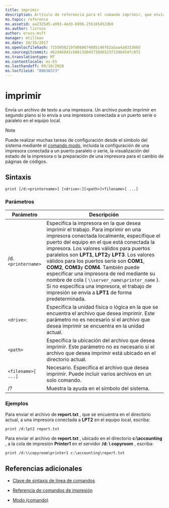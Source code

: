 ```yaml
---
title: imprimir
description: Artículo de referencia para el comando imprimir, que envía un archivo de texto a una impresora.
ms.topic: reference
ms.assetid: aa2325d5-a993-4ed3-b996-255165452db8
ms.author: lizross
author: eross-msft
manager: mtillman
ms.date: 10/16/2017
ms.openlocfilehash: 7155056219fd080674885146f62a5aa4a033366d
ms.sourcegitcommit: db2d46842c68813d043738d6523f13d8454fc972
ms.translationtype: MT
ms.contentlocale: es-ES
ms.lasthandoff: 09/10/2020
ms.locfileid: "89638373"
---
```

# <a name="print"></a>imprimir

Envía un archivo de texto a una impresora. Un archivo puede imprimir en segundo plano si lo envía a una impresora conectada a un puerto serie o paralelo en el equipo local.

> [!NOTE]
> Puede realizar muchas tareas de configuración desde el símbolo del sistema mediante el [comando modo](mode.md), incluida la configuración de una impresora conectada a un puerto paralelo o serie, la visualización del estado de la impresora o la preparación de una impresora para el cambio de páginas de códigos.

## <a name="syntax"></a>Sintaxis

```
print [/d:<printername>] [<drive>:][<path>]<filename>[ ...]
```

### <a name="parameters"></a>Parámetros

| Parámetro | Descripción |
|--|--|
| /d.`<printername>` | Especifica la impresora en la que desea imprimir el trabajo. Para imprimir en una impresora conectada localmente, especifique el puerto del equipo en el que está conectada la impresora. Los valores válidos para puertos paralelos son **LPT1**, **LPT2**y **LPT3**. Los valores válidos para los puertos serie son **COM1**, **COM2**, **COM3**y **COM4**. También puede especificar una impresora de red mediante su nombre de cola ( `\\server_name\printer_name` ). Si no especifica una impresora, el trabajo de impresión se envía a **LPT1** de forma predeterminada. |
| `<drive>`: | Especifica la unidad física o lógica en la que se encuentra el archivo que desea imprimir. Este parámetro no es necesario si el archivo que desea imprimir se encuentra en la unidad actual. |
| `<path>` | Especifica la ubicación del archivo que desea imprimir. Este parámetro no es necesario si el archivo que desea imprimir está ubicado en el directorio actual. |
| `<filename>[ ...]` | Necesario. Especifica el archivo que desea imprimir. Puede incluir varios archivos en un solo comando. |
| /? | Muestra la ayuda en el símbolo del sistema. |

### <a name="examples"></a>Ejemplos

Para enviar el archivo de **report.txt** , que se encuentra en el directorio actual, a una impresora conectada a **LPT2** en el equipo local, escriba:

```
print /d:lpt2 report.txt
```

Para enviar el archivo de **report.txt** , ubicado en el directorio **c:\accounting** , a la cola de impresión **Printer1** en el servidor **/d: \\ copyroom** , escriba:

```
print /d:\\copyroom\printer1 c:\accounting\report.txt
```

## <a name="additional-references"></a>Referencias adicionales

- [Clave de sintaxis de línea de comandos](command-line-syntax-key.md)

- [Referencia de comandos de impresión](print-command-reference.md)

- [Modo (comando)](mode.md)
